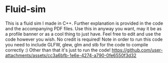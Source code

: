# Fluid-sim
This is a fluid sim I made in C++. Further explanation is provided in the code and the accompanying PDF files.
Use this in anyway you want, may it be as a profile banner or as a cool thing to just have. Feel free to edit and use the code however you wish. No credit is required!
Note in order to run this code you need to include GLFW, glew, glm and stb for the code to compile correctly :) Other than that it's just to run the code!
https://github.com/user-attachments/assets/cc3a6bfb-1e6e-4274-a790-0fe6550f3d32
